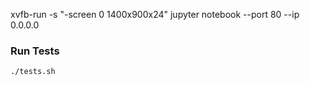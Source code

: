 
xvfb-run -s "-screen 0 1400x900x24" jupyter notebook --port 80 --ip 0.0.0.0

### Run Tests

```
./tests.sh
```